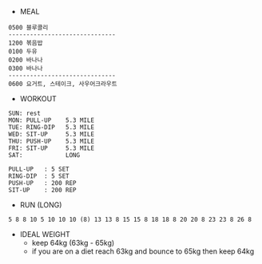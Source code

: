 * MEAL
```
0500 블루콜리
------------------------------
1200 볶음밥
0100 두유
0200 바나나
0300 바나나
------------------------------
0600 요거트, 스테이크, 사우어크라우트
```

* WORKOUT
```
SUN: rest
MON: PULL-UP    5.3 MILE
TUE: RING-DIP   5.3 MILE
WED: SIT-UP     5.3 MILE
THU: PUSH-UP    5.3 MILE
FRI: SIT-UP     5.3 MILE
SAT:            LONG
 
PULL-UP   : 5 SET
RING-DIP  : 5 SET
PUSH-UP   : 200 REP
SIT-UP    : 200 REP
```

* RUN (LONG)
```
5 8 8 10 5 10 10 10 (8) 13 13 8 15 15 8 18 18 8 20 20 8 23 23 8 26 8
```

* IDEAL WEIGHT
  * keep 64kg (63kg - 65kg)
  * if you are on a diet reach 63kg and bounce to 65kg then keep 64kg
